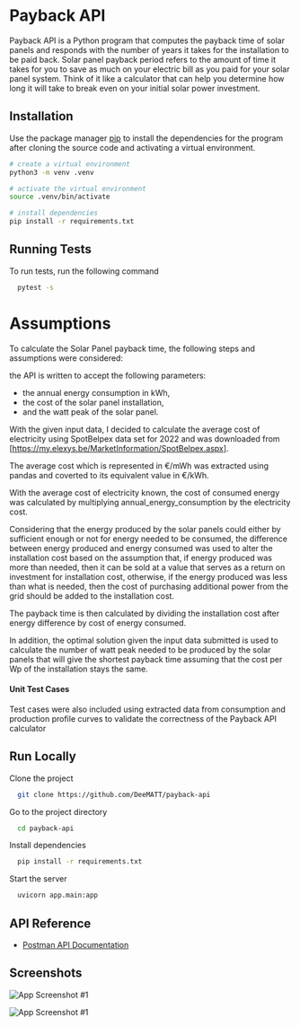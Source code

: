 
# Payback API

Payback API is a Python program that computes the payback time of solar panels and responds with the number of years it takes for the installation to be paid back. Solar panel payback period refers to the amount of time it takes for you to save as much on your electric bill as you paid for your solar panel system. Think of it like a calculator that can help you determine how long it will take to break even on your initial solar power investment.


## Installation

Use the package manager [pip](https://pip.pypa.io/en/stable/) to install the dependencies for the program after cloning the source code and activating a virtual environment.

```bash
# create a virtual environment  
python3 -m venv .venv

# activate the virtual environment
source .venv/bin/activate

# install dependencies
pip install -r requirements.txt
```
    
## Running Tests

To run tests, run the following command

```bash
  pytest -s
```


# Assumptions

To calculate the Solar Panel payback time, the following steps and assumptions were considered:

the API is written to accept the following parameters:
- the annual energy consumption in kWh,
- the cost of the solar panel installation,
- and the watt peak of the solar panel.

With the given input data, I decided to calculate the average cost of electricity using SpotBelpex data set for 2022 and was downloaded from [https://my.elexys.be/MarketInformation/SpotBelpex.aspx].

The average cost which is represented in €/mWh was extracted using pandas and coverted to its equivalent value in €/kWh.

With the average cost of electricity known, the cost of consumed energy was calculated by multiplying annual_energy_consumption by the electricity cost.

Considering that the energy produced by the solar panels could either by sufficient enough or not for energy needed to be consumed, the difference between energy produced and energy consumed was used to alter the installation cost based on the assumption that, if energy produced was more than needed, then it can be sold at a value that serves as a return on investment for installation cost, otherwise, if the energy produced was less than what is needed, then the cost of purchasing additional power from the grid should be added to the installation cost.

The payback time is then calculated by dividing the installation cost after energy difference by cost of energy consumed.

In addition, the optimal solution given the input data submitted is used to calculate the number of watt peak needed to be produced by the solar panels that will give the shortest payback time assuming that the cost per Wp of the installation stays the same.


#### Unit Test Cases
Test cases were also included using extracted data from consumption and production profile curves to validate the correctness of the Payback API calculator
## Run Locally

Clone the project

```bash
  git clone https://github.com/DeeMATT/payback-api
```

Go to the project directory

```bash
  cd payback-api
```

Install dependencies

```bash
  pip install -r requirements.txt
```

Start the server

```bash
  uvicorn app.main:app
```


## API Reference

- [Postman API Documentation](https://documenter.getpostman.com/view/3546536/2s93m8yg3S)

## Screenshots

![App Screenshot #1](https://drive.google.com/file/d/1BKDdaN9Bvj7jMW3rWEGL7Kd6lyg80ir8/view?usp=sharing)

![App Screenshot #1](https://drive.google.com/file/d/1rlx17I8-WxE_a5Vk_C-88MGkkdt9JIIz/view?usp=sharing)

